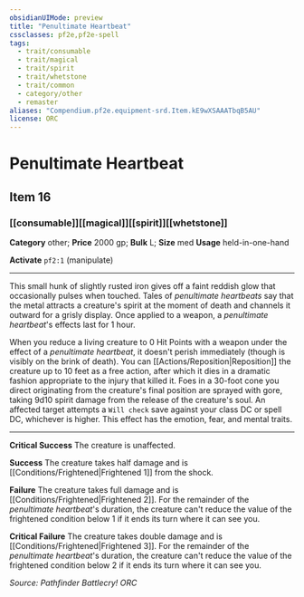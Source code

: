 ```yaml
---
obsidianUIMode: preview
title: "Penultimate Heartbeat"
cssclasses: pf2e,pf2e-spell
tags:
  - trait/consumable
  - trait/magical
  - trait/spirit
  - trait/whetstone
  - trait/common
  - category/other
  - remaster
aliases: "Compendium.pf2e.equipment-srd.Item.kE9wXSAAATbqB5AU"
license: ORC
---
```

# Penultimate Heartbeat
## Item 16
### [[consumable]][[magical]][[spirit]][[whetstone]]

**Category** other; 
**Price** 2000 gp; 
**Bulk** L; **Size** med
**Usage** held-in-one-hand

**Activate** `pf2:1` (manipulate)

* * *

This small hunk of slightly rusted iron gives off a faint reddish glow that occasionally pulses when touched. Tales of _penultimate heartbeats_ say that the metal attracts a creature's spirit at the moment of death and channels it outward for a grisly display. Once applied to a weapon, a _penultimate heartbeat_'s effects last for 1 hour.

When you reduce a living creature to 0 Hit Points with a weapon under the effect of a _penultimate heartbeat_, it doesn't perish immediately (though is visibly on the brink of death). You can [[Actions/Reposition|Reposition]] the creature up to 10 feet as a free action, after which it dies in a dramatic fashion appropriate to the injury that killed it. Foes in a 30-foot cone you direct originating from the creature's final position are sprayed with gore, taking 9d10 spirit damage from the release of the creature's soul. An affected target attempts a `Will check` save against your class DC or spell DC, whichever is higher. This effect has the emotion, fear, and mental traits.

* * *

**Critical Success** The creature is unaffected.

**Success** The creature takes half damage and is [[Conditions/Frightened|Frightened 1]] from the shock.

**Failure** The creature takes full damage and is [[Conditions/Frightened|Frightened 2]]. For the remainder of the _penultimate heartbeat_'s duration, the creature can't reduce the value of the frightened condition below 1 if it ends its turn where it can see you.

**Critical Failure** The creature takes double damage and is [[Conditions/Frightened|Frightened 3]]. For the remainder of the _penultimate heartbeat_'s duration, the creature can't reduce the value of the frightened condition below 2 if it ends its turn where it can see you.

*Source: Pathfinder Battlecry!*
*ORC*